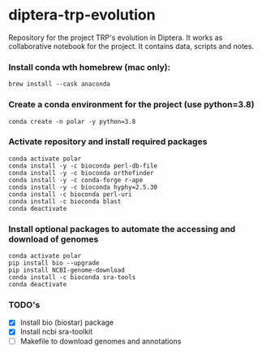 # diptera-trp-evolution
Repository for the project TRP's evolution in Diptera. It works as collaborative notebook for the project. It contains data, scripts and notes. 


### Install conda wth homebrew (mac only):
```{bash}
brew install --cask anaconda
```

### Create a conda environment for the project (use python=3.8)
```{bash}
conda create -n polar -y python=3.8
```

### Activate repository and install required packages
```{bash}
conda activate polar
conda install -y -c bioconda perl-db-file
conda install -y -c bioconda orthofinder
conda install -y -c conda-forge r-ape
conda install -y -c bioconda hyphy=2.5.30
conda install -c bioconda perl-uri
conda install -c bioconda blast
conda deactivate
```

### Install optional packages to automate the accessing and download of genomes
```{bash}
conda activate polar
pip install bio --upgrade
pip install NCBI-genome-download
conda install -c bioconda sra-tools
conda deactivate
```

### TODO's
- [x] Install bio (biostar) package
- [x] Install ncbi sra-toolkit
- [ ] Makefile to download genomes and annotations
